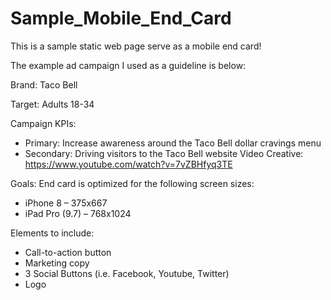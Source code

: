 # Sample_Mobile_End_Card

This is a sample static web page serve as a mobile end card!

The example ad campaign I used as a guideline is below:

Brand: Taco Bell

Target: Adults 18-34

Campaign KPIs:

- Primary: Increase awareness around the Taco Bell dollar cravings menu
- Secondary: Driving visitors to the Taco Bell website
Video Creative: https://www.youtube.com/watch?v=7vZBHfyq3TE

Goals:
End card is optimized for the following screen sizes:

- iPhone 8 – 375x667
- iPad Pro (9.7) – 768x1024

Elements to include:

- Call-to-action button
- Marketing copy
- 3 Social Buttons (i.e. Facebook, Youtube, Twitter)
- Logo